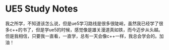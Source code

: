 # UE5 Study Notes
我之所学，不知道该怎么说，但是ue5学习路线是很多很陡峭，虽然我已经学了很多c++的书了，但是学ue5的时候，感觉像是雄关漫道真如铁，而今迈步从头越。但是我相信，只要我一直看，一直学，总有一天会像c++一样，我总会学会的。加油！
